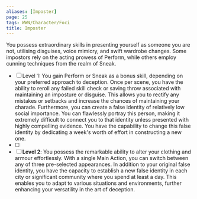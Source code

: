 ```yaml
---
aliases: [Imposter]
page: 25
tags: WWN/Character/Foci
title: Imposter
---
```


You possess extraordinary skills in presenting yourself as someone you are not, utilising disguises, voice mimicry, and swift wardrobe changes. Some impostors rely on the acting prowess of Perform, while others employ cunning techniques from the realm of Sneak.

- [ ] Level 1: You gain Perform or Sneak as a bonus skill, depending on your preferred approach to deception. Once per scene, you have the ability to reroll any failed skill check or saving throw associated with maintaining an imposture or disguise. This allows you to rectify any mistakes or setbacks and increase the chances of maintaining your charade. Furthermore, you can create a false identity of relatively low social importance. You can flawlessly portray this person, making it extremely difficult to connect you to that identity unless presented with highly compelling evidence. You have the capability to change this false identity by dedicating a week's worth of effort in constructing a new one.
- [ ]
- [ ] **Level 2**: You possess the remarkable ability to alter your clothing and armour effortlessly. With a single Main Action, you can switch between any of three pre-selected appearances. In addition to your original false identity, you have the capacity to establish a new false identity in each city or significant community where you spend at least a day. This enables you to adapt to various situations and environments, further enhancing your versatility in the art of deception.
